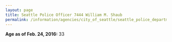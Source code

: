 ```yaml
---
layout: page
title: Seattle Police Officer 7444 William M. Shaub
permalink: /information/agencies/city_of_seattle/seattle_police_department/copbook/7444/
---
```


**Age as of Feb. 24, 2016:** 33
